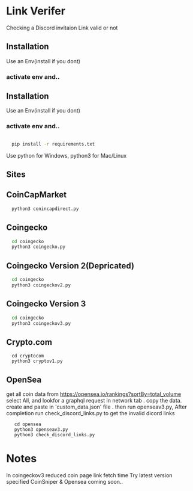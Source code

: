 
# Link Verifer

Checking a Discord invitaion Link valid or not



## Installation

Use an Env(install if you dont) 


### activate env and..

## Installation

Use an Env(install if you dont) 
### activate env and..
```bash

  pip install -r requirements.txt

```
Use python for Windows, python3 for Mac/Linux
    
## Sites
## CoinCapMarket
```bash
  python3 conincapdirect.py
```
    
## Coingecko
```bash
  cd coingecko
  python3 coingecko.py
```
## Coingecko Version 2(Depricated)
```bash
  cd coingecko
  python3 coingeckov2.py

```

## Coingecko Version 3
```bash
  cd coingecko
  python3 coingeckov3.py

```

## Crypto.com
```
  cd cryptocom
  python3 cryptov1.py
```
## OpenSea
get all coin data from https://opensea.io/rankings?sortBy=total_volume
select All, and lookfor a graphql request in network tab . copy the data.
create and paste in 'custom_data.json' file . then run openseav3.py,
After completion run check_discord_links.py to get the invalid dicord links
 ```
    cd opensea
    python3 openseav3.py
    python3 check_discord_links.py
 ``` 

# Notes
In coingeckov3 reduced coin page link fetch time
Try latest version specified
CoinSniper & Opensea coming soon..